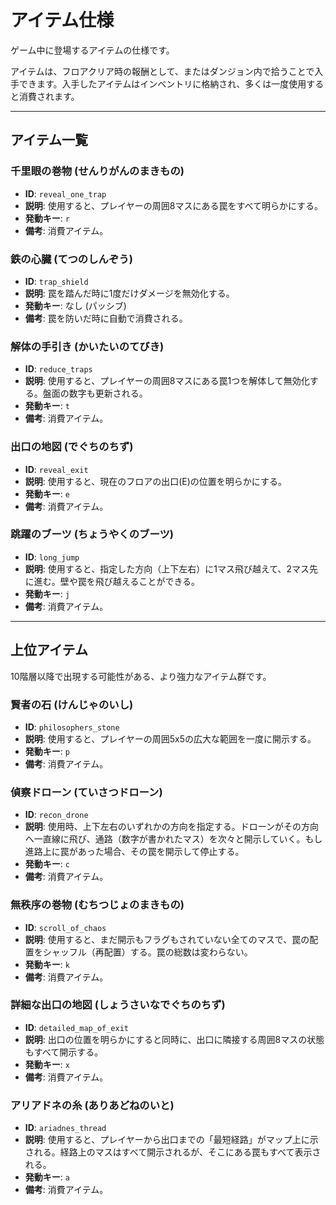 # アイテム仕様

ゲーム中に登場するアイテムの仕様です。

アイテムは、フロアクリア時の報酬として、またはダンジョン内で拾うことで入手できます。入手したアイテムはインベントリに格納され、多くは一度使用すると消費されます。

---

## アイテム一覧

### 千里眼の巻物 (せんりがんのまきもの)
- **ID**: `reveal_one_trap`
- **説明**: 使用すると、プレイヤーの周囲8マスにある罠をすべて明らかにする。
- **発動キー**: `r`
- **備考**: 消費アイテム。

### 鉄の心臓 (てつのしんぞう)
- **ID**: `trap_shield`
- **説明**: 罠を踏んだ時に1度だけダメージを無効化する。
- **発動キー**: なし (パッシブ)
- **備考**: 罠を防いだ時に自動で消費される。

### 解体の手引き (かいたいのてびき)
- **ID**: `reduce_traps`
- **説明**: 使用すると、プレイヤーの周囲8マスにある罠1つを解体して無効化する。盤面の数字も更新される。
- **発動キー**: `t`
- **備考**: 消費アイテム。

### 出口の地図 (でぐちのちず)
- **ID**: `reveal_exit`
- **説明**: 使用すると、現在のフロアの出口(E)の位置を明らかにする。
- **発動キー**: `e`
- **備考**: 消費アイテム。

### 跳躍のブーツ (ちょうやくのブーツ)
- **ID**: `long_jump`
- **説明**: 使用すると、指定した方向（上下左右）に1マス飛び越えて、2マス先に進む。壁や罠を飛び越えることができる。
- **発動キー**: `j`
- **備考**: 消費アイテム。

---

## 上位アイテム

10階層以降で出現する可能性がある、より強力なアイテム群です。

### 賢者の石 (けんじゃのいし)
- **ID**: `philosophers_stone`
- **説明**: 使用すると、プレイヤーの周囲5x5の広大な範囲を一度に開示する。
- **発動キー**: `p`
- **備考**: 消費アイテム。

### 偵察ドローン (ていさつドローン)
- **ID**: `recon_drone`
- **説明**: 使用時、上下左右のいずれかの方向を指定する。ドローンがその方向へ一直線に飛び、通路（数字が書かれたマス）を次々と開示していく。もし進路上に罠があった場合、その罠を開示して停止する。
- **発動キー**: `c`
- **備考**: 消費アイテム。

### 無秩序の巻物 (むちつじょのまきもの)
- **ID**: `scroll_of_chaos`
- **説明**: 使用すると、まだ開示もフラグもされていない全てのマスで、罠の配置をシャッフル（再配置）する。罠の総数は変わらない。
- **発動キー**: `k`
- **備考**: 消費アイテム。

### 詳細な出口の地図 (しょうさいなでぐちのちず)
- **ID**: `detailed_map_of_exit`
- **説明**: 出口の位置を明らかにすると同時に、出口に隣接する周囲8マスの状態もすべて開示する。
- **発動キー**: `x`
- **備考**: 消費アイテム。

### アリアドネの糸 (ありあどねのいと)
- **ID**: `ariadnes_thread`
- **説明**: 使用すると、プレイヤーから出口までの「最短経路」がマップ上に示される。経路上のマスはすべて開示されるが、そこにある罠もすべて表示される。
- **発動キー**: `a`
- **備考**: 消費アイテム。
